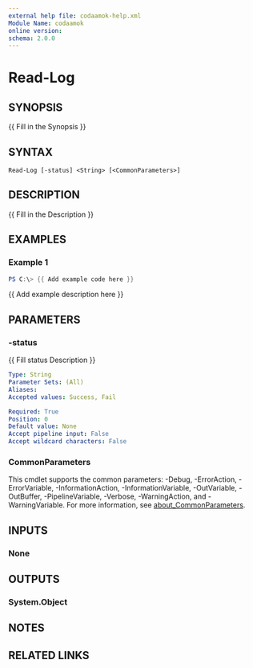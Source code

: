 ```yaml
---
external help file: codaamok-help.xml
Module Name: codaamok
online version:
schema: 2.0.0
---
```


# Read-Log

## SYNOPSIS
{{ Fill in the Synopsis }}

## SYNTAX

```
Read-Log [-status] <String> [<CommonParameters>]
```

## DESCRIPTION
{{ Fill in the Description }}

## EXAMPLES

### Example 1
```powershell
PS C:\> {{ Add example code here }}
```

{{ Add example description here }}

## PARAMETERS

### -status
{{ Fill status Description }}

```yaml
Type: String
Parameter Sets: (All)
Aliases:
Accepted values: Success, Fail

Required: True
Position: 0
Default value: None
Accept pipeline input: False
Accept wildcard characters: False
```

### CommonParameters
This cmdlet supports the common parameters: -Debug, -ErrorAction, -ErrorVariable, -InformationAction, -InformationVariable, -OutVariable, -OutBuffer, -PipelineVariable, -Verbose, -WarningAction, and -WarningVariable. For more information, see [about_CommonParameters](http://go.microsoft.com/fwlink/?LinkID=113216).

## INPUTS

### None
## OUTPUTS

### System.Object
## NOTES

## RELATED LINKS
